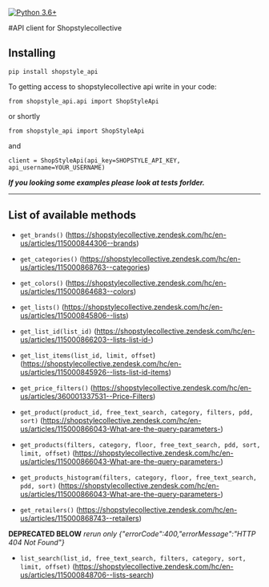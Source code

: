 [![Python 3.6+](https://img.shields.io/badge/python-3.6+-blue.svg)](https://www.python.org/downloads/release/python-360/)

#API client for Shopstylecollective

## Installing

 `pip install shopstyle_api`

To getting access to shopstylecollective api write in your code:

`from shopstyle_api.api import ShopStyleApi`

or shortly

`from shopstyle_api import ShopStyleApi`

and 

`client = ShopStyleApi(api_key=SHOPSTYLE_API_KEY, api_username=YOUR_USERNAME)`


***If you looking some examples please look at tests forlder.***


-------------

## List of available methods

* `get_brands()` (https://shopstylecollective.zendesk.com/hc/en-us/articles/115000844306--brands)

* `get_categories()` (https://shopstylecollective.zendesk.com/hc/en-us/articles/115000868763--categories)

* `get_colors()` (https://shopstylecollective.zendesk.com/hc/en-us/articles/115000864683--colors)

* `get_lists()` (https://shopstylecollective.zendesk.com/hc/en-us/articles/115000845806--lists)

* `get_list_id(list_id)` (https://shopstylecollective.zendesk.com/hc/en-us/articles/115000866203--lists-list-id-)

* `get_list_items(list_id, limit, offset`) (https://shopstylecollective.zendesk.com/hc/en-us/articles/115000845926--lists-list-id-items)

* `get_price_filters()` (https://shopstylecollective.zendesk.com/hc/en-us/articles/360001337531--Price-Filters)

* `get_product(product_id, free_text_search, category, filters, pdd, sort)` (https://shopstylecollective.zendesk.com/hc/en-us/articles/115000866043-What-are-the-query-parameters-)

* `get_products(filters, category, floor, free_text_search, pdd, sort,
                     limit, offset)` (https://shopstylecollective.zendesk.com/hc/en-us/articles/115000866043-What-are-the-query-parameters-)

* `get_products_histogram(filters, category, floor, free_text_search, pdd, sort)` (https://shopstylecollective.zendesk.com/hc/en-us/articles/115000866043-What-are-the-query-parameters-)

* `get_retailers()` (https://shopstylecollective.zendesk.com/hc/en-us/articles/115000868743--retailers)

**DEPRECATED BELOW**
*rerun only {"errorCode":400,"errorMessage":"HTTP 404 Not Found"}*
* `list_search(list_id, free_text_search, filters, category, sort, limit, offset)` (https://shopstylecollective.zendesk.com/hc/en-us/articles/115000848706--lists-search)





